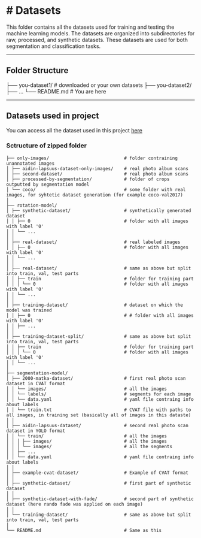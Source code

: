 # # Datasets

This folder contains all the datasets used for training and testing the machine learning models. The datasets are organized into subdirectories for raw, processed, and synthetic datasets. These datasets are used for both segmentation and classification tasks.

---

## **Folder Structure**
├── you-dataset1/       # downloaded or your own datasets
├── you-dataset2/
├── ...
└── README.md           # You are here

---

## Datasets used in project

You can access all the dataset used in this project [here](https://drive.google.com/file/d/1u4P-gXudEpjpQcIh559YQul4N5iyYNkw/view?usp=sharing)

### Sctructure of zipped folder
```
├── only-images/                            # folder contraining unannotated images
│ ├── aidin-lapsuus-dataset-only-images/    # real photo album scans
│ ├── second-dataset/                       # real photo album scans
│ ├── processed-by-segmentation/            # folder of crops outputted by segmentation model
│ └── coco/                                 # some folder with real images, for syhtetic dataset generation (for example coco-val2017)
│
├── rotation-model/
│ ├── synthetic-dataset/                    # synthetically generated dataset
│ │ ├── 0                                   # folder with all images with label '0'
│ │ └── ...
│ │
│ ├── real-dataset/                         # real labeled images
│ │ ├── 0                                   # folder with all images with label '0'
│ │ └── ...
│ │
│ ├── real-dataset/                         # same as above but split into train, val, test parts
│ │ ├── train                               # folder for training part
│ │ │ └── 0                                 # folder with all images with label '0'
│ │ └── ...
│ │
│ ├── training-dataset/                     # dataset on which the model was trained
│ │ ├── 0                                   # # folder with all images with label '0'
│ │ ├── ...
│ │
│ ├── training-dataset-split/               # same as above but split into train, val, test parts
│ │ ├── train                               # folder for training part
│ │ │ └── 0                                 # folder with all images with label '0'
│ │ └── ...
│
├── segmentation-model/
│ ├── 2000-matka-dataset/                   # first real photo scan dataset in CVAT format
│ │ └── images/                             # all the images
│ │ └── labels/                             # segments for each image
│ │ └── data.yaml                           # yaml file contraing info about labels
│ │ └── train.txt                           # CVAT file with paths to all images, in training set (basically all of images in this dataste)
│ │
│ ├── aidin-lapsuus-dataset/                # second real photo scan dataset in YOLO format
│ │ └── train/                              # all the images
│ │ │ ├── images/                           # all the images
│ │ │ └── images/                           # all the segments
│ │ ├── ...
│ │ └── data.yaml                           # yaml file contraing info about labels
│ │
│ ├── example-cvat-dataset/                 # Example of CVAT format
│ │
│ ├── synthetic-dataset/                    # first part of synthetic dataset
│ │
│ ├── synthetic-dataset-with-fade/          # second part of synthetic dataset (here rando fade was applied on each image)
│ │
│ └── training-dataset/                     # same as above but split into train, val, test parts
│
└── README.md                               # Same as this
```